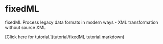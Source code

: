 # fixedML
fixedML Process legacy data formats in modern ways - XML transformation without source XML

[Click here for tutorial.](tutorial/fixedML tutorial.markdown)
